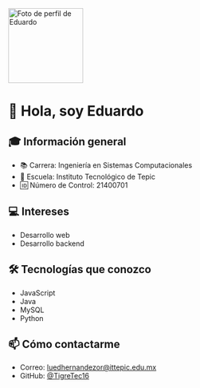 <img src="https://avatars.githubusercontent.com/u/202332187?v=4" width="150" alt="Foto de perfil de Eduardo" />

# 👋 Hola, soy Eduardo

## 🎓 Información general
- 📚 Carrera: Ingeniería en Sistemas Computacionales
- 🏫 Escuela: Instituto Tecnológico de Tepic
- 🆔 Número de Control: 21400701

## 💻 Intereses
- Desarrollo web
- Desarrollo backend

## 🛠 Tecnologías que conozco
- JavaScript
- Java
- MySQL
- Python

## 📫 Cómo contactarme
- Correo: luedhernandezor@ittepic.edu.mx
- GitHub: [@TigreTec16](https://github.com/TigreTec16)